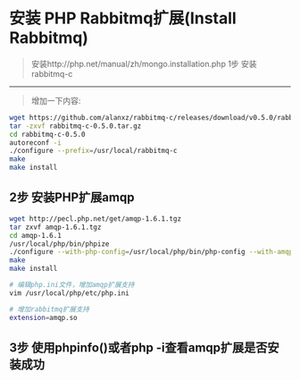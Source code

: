 安装 PHP Rabbitmq扩展(Install Rabbitmq)
=========================
> 安装http://php.net/manual/zh/mongo.installation.php
1步 安装rabbitmq-c
-------------------------
> 增加一下内容:
```sh
wget https://github.com/alanxz/rabbitmq-c/releases/download/v0.5.0/rabbitmq-c-0.5.0.tar.gz
tar -zxvf rabbitmq-c-0.5.0.tar.gz
cd rabbitmq-c-0.5.0
autoreconf -i
./configure --prefix=/usr/local/rabbitmq-c
make
make install
```

2步 安装PHP扩展amqp
-------------------------

```sh
wget http://pecl.php.net/get/amqp-1.6.1.tgz
tar zxvf amqp-1.6.1.tgz
cd amqp-1.6.1
/usr/local/php/bin/phpize
./configure --with-php-config=/usr/local/php/bin/php-config --with-amqp --with-librabbitmq-dir=/usr/local/rabbitmq-c
make
make install

# 编辑php.ini文件，增加amqp扩展支持
vim /usr/local/php/etc/php.ini

# 增加rabbitmq扩展支持
extension=amqp.so
```

3步 使用phpinfo()或者php -i查看amqp扩展是否安装成功
---------------------------